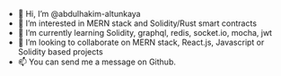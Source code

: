 - 👋 Hi, I’m @abdulhakim-altunkaya
- 👀 I’m interested in MERN stack and Solidity/Rust smart contracts
- 🌱 I’m currently learning Solidity, graphql, redis, socket.io, mocha, jwt
- 💞️ I’m looking to collaborate on MERN stack, React.js, Javascript or Solidity based projects
- 📫 You can send me a message on Github.


